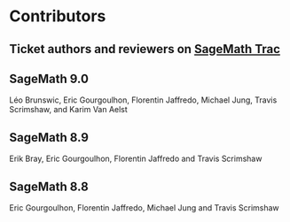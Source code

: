 # Contributors
## Ticket authors and reviewers on [SageMath Trac](https://trac.sagemath.org/)

## SageMath 9.0

Léo Brunswic, Eric Gourgoulhon, Florentin Jaffredo, Michael Jung, Travis Scrimshaw,
and Karim Van Aelst

## SageMath 8.9

Erik Bray, Eric Gourgoulhon, Florentin Jaffredo and Travis Scrimshaw

## SageMath 8.8

Eric Gourgoulhon, Florentin Jaffredo, Michael Jung and Travis Scrimshaw

